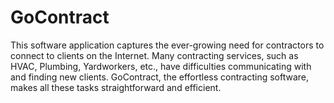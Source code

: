 # GoContract
This software application captures the ever-growing need for contractors to connect to clients on the Internet. Many contracting services, such as HVAC, Plumbing, Yardworkers, etc., have difficulties communicating with and finding new clients. GoContract, the effortless contracting software, makes all these tasks straightforward and efficient.
